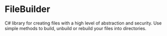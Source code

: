 # FileBuilder
C# library for creating files with a high level of abstraction and security. Use simple methods to build, unbuild or rebuild your files into directories.
